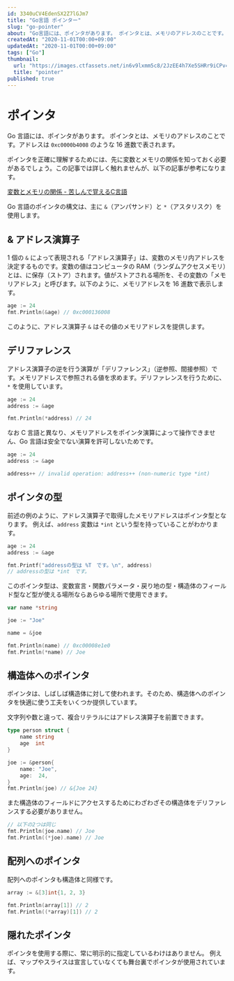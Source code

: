```yaml
---
id: 3340uCV4EdenSX2Z7lGJm7
title: "Go言語 ポインター"
slug: "go-pointer"
about: "Go言語には、ポインタがあります。 ポインタとは、メモリのアドレスのことです。アドレスは`0xc0000b4008`のような16進数で表されます。"
createdAt: "2020-11-01T00:00+09:00"
updatedAt: "2020-11-01T00:00+09:00"
tags: ["Go"]
thumbnail:
  url: "https://images.ctfassets.net/in6v9lxmm5c8/2JzEE4h7Xe5SHRr9iCPv4s/ac8cdc859f3af3a4c53cb7e5ba7af455/chounouryoku_woman.png"
  title: "pointer"
published: true
---
```

# ポインタ

Go 言語には、ポインタがあります。
ポインタとは、メモリのアドレスのことです。アドレスは `0xc0000b4008` のような 16 進数で表されます。

ポインタを正確に理解するためには、先に変数とメモリの関係を知っておく必要があるでしょう。この記事では詳しく触れませんが、以下の記事が参考になります。

[変数とメモリの関係 - 苦しんで覚えるC言語](https://9cguide.appspot.com/15-02.html)

Go 言語のポインタの構文は、主に `&`（アンパサンド）と `*`（アスタリスク）を使用します。

## & アドレス演算子

1 個の `&` によって表現される「アドレス演算子」は、変数のメモリ内アドレスを決定するものです。変数の値はコンピュータの RAM（ランダムアクセスメモリ）とは、に保存（ストア）されます。値がストアされる場所を、その変数の「メモリアドレス」と呼びます。以下のように、メモリアドレスを 16 進数で表示します。

```go
age := 24
fmt.Println(&age) // 0xc000136008
```

このように、アドレス演算子 `&` はその値のメモリアドレスを提供します。

## デリファレンス

アドレス演算子の逆を行う演算が「デリファレンス」（逆参照、間接参照）です。メモリアドレスで参照される値を求めます。デリファレンスを行うために、`*` を使用しています。

```go
age := 24
address := &age

fmt.Println(*address) // 24
```

なお C 言語と異なり、メモリアドレスをポインタ演算によって操作できません、Go 言語は安全でない演算を許可しないためです。

```go
age := 24
address := &age

address++ // invalid operation: address++ (non-numeric type *int)
```

## ポインタの型

前述の例のように、アドレス演算子で取得したメモリアドレスはポインタ型となります。
例えば、`address` 変数は `*int` という型を持っていることがわかります。

```go
age := 24
address := &age

fmt.Printf("addressの型は %T　です。\n", address)
// addressの型は *int　です。
```

このポインタ型は、変数宣言・関数パラメータ・戻り地の型・構造体のフィールド型など型が使える場所ならあらゆる場所で使用できます。

```go
var name *string

joe := "Joe"

name = &joe

fmt.Println(name) // 0xc00008e1e0
fmt.Println(*name) // Joe
```

## 構造体へのポインタ

ポインタは、しばしば構造体に対して使われます。そのため、構造体へのポインタを快適に使う工夫をいくつか提供しています。

文字列や数と違って、複合リテラルにはアドレス演算子を前置できます。

```go
type person struct {
	name string
	age  int
}

joe := &person{
	name: "Joe",
	age:  24,
}
fmt.Println(joe) // &{Joe 24}
```

また構造体のフィールドにアクセスするためにわざわざその構造体をデリファレンスする必要がありません。

```go
// 以下の2つは同じ
fmt.Println(joe.name) // Joe
fmt.Println((*joe).name) // Joe
```

## 配列へのポインタ

配列へのポインタも構造体と同様です。

```go
array := &[3]int{1, 2, 3}

fmt.Println(array[1]) // 2
fmt.Println((*array)[1]) // 2
```

## 隠れたポインタ

ポインタを使用する際に、常に明示的に指定しているわけはありません。
例えば、マップやスライスは宣言していなくても舞台裏でポインタが使用されています。
